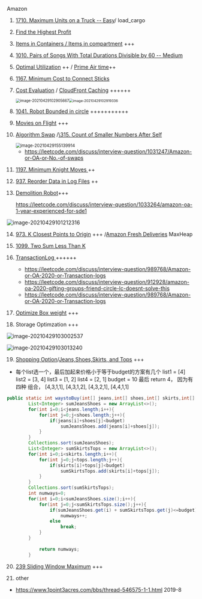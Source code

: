 Amazon

1. [1710. Maximum Units on a Truck -- Easy](https://leetcode.com/problems/maximum-units-on-a-truck/)/ load_cargo

2. [Find the Highest Profit](https://algo.monster/problems/find_the_highest_profit)

3. [Items in Containers /  Items in compartment](https://algo.monster/problems/items_in_containers) +++

4. [1010. Pairs of Songs With Total Durations Divisible by 60 -- Medium](https://leetcode.com/problems/pairs-of-songs-with-total-durations-divisible-by-60/)

5. [Optimal Utilization](https://leetcode.com/discuss/interview-question/373202) ++ / [Prime Air time](https://leetcode.com/discuss/interview-question/1025705/Amazon-or-OA-or-Prime-Air-time)++

6. [1167. Minimum Cost to Connect Sticks](https://leetcode.com/problems/minimum-cost-to-connect-sticks/)

7. [Cost Evaluation](https://aonecode.com/oa-cloudfront-caching) / [CloudFront Caching](https://leetcode.com/discuss/interview-question/1144843/amazon-oa-april-2021-storage-optimization-cloudfront-caching) ++++++

   <img src="images/image-20210429102905667.png" alt="image-20210429102905667" style="zoom:70%;" /><img src="images/image-20210429102919336.png" alt="image-20210429102919336" style="zoom:65%;" />

8. [1041. Robot Bounded in circle](https://leetcode.com/problems/robot-bounded-in-circle/) +++++++++++

9. [Movies on Flight](https://leetcode.com/discuss/interview-question/313719/Amazon-or-Online-Assessment-2019-or-Movies-on-Flight) +++

10. [Algorithm Swap](https://www.1point3acres.com/bbs/thread-753362-1-1.html) /[\315. Count of Smaller Numbers After Self](https://leetcode.com/problems/count-of-smaller-numbers-after-self/)

    <img src="images/image-20210429155139914.png" alt="image-20210429155139914" style="zoom:80%;" />

    + https://leetcode.com/discuss/interview-question/1031247/Amazon-or-OA-or-No.-of-swaps

11. [1197. Minimum Knight Moves ](https://leetcode.com/problems/minimum-knight-moves/) ++

12. [937. Reorder Data in Log Files](https://leetcode.com/problems/reorder-data-in-log-files/) ++

13. [Demolition Robot](https://www.1point3acres.com/bbs/thread-753210-1-1.html)+++

    https://leetcode.com/discuss/interview-question/1033264/amazon-oa-1-year-experienced-for-sde1

![image-20210429101212316](images/image-20210429101212316.png)

14. [973. K Closest Points to Origin](https://leetcode.com/problems/k-closest-points-to-origin/) +++ /[Amazon Fresh Deliveries](https://leetcode.com/discuss/interview-question/1033264/Amazon-or-OA-or-1-year-Experienced-for-SDE1) MaxHeap
15. [1099. Two Sum Less Than K ](https://leetcode.com/problems/two-sum-less-than-k/)
16. [TransactionLog ](https://www.1point3acres.com/bbs/thread-752062-1-1.html)++++++
    + https://leetcode.com/discuss/interview-question/989768/Amazon-or-OA-2020-or-Transaction-logs
    + https://leetcode.com/discuss/interview-question/912928/amazon-oa-2020-gifting-groups-friend-circle-lc-doesnt-solve-this
    + https://leetcode.com/discuss/interview-question/989768/Amazon-or-OA-2020-or-Transaction-logs

17. [Optimize Box weight](https://algo.monster/problems/optimizing_box_weights) +++
18. Storage Optimzation +++

![image-20210429103002537](images/image-20210429103002537.png)

![image-20210429103013240](images/image-20210429103013240.png)

19. [Shopping Option](https://algo.monster/problems/amazon_oa_find_all_combination_of_numbers_sum_to_target)/[Jeans,Shoes,Skirts, and Tops](https://leetcode.com/discuss/interview-question/928404/question-asked-in-bny-mellon-forsde) +++

+ 每个list选一个，最后加起来价格小于等于budget的方案有几个
  list1 = [4]
  list2 = [3, 4]
  list3 = [1, 2]
  list4 = [2, 1]
  budget = 10
  最后 return 4， 因为有四种 组合， [4,3,1,1], [4,3,1,2], [4,3,2,1], [4,4,1,1]

```java
public static int waystoBuy(int[] jeans,int[] shoes,int[] skirts,int[] tops,int budget){
        List<Integer> sumJeansShoes = new ArrayList<>();
        for(int i=0;i<jeans.length;i++){
            for(int j=0;j<shoes.length;j++){
                if(jeans[i]+shoes[j]<budget)
                    sumJeansShoes.add(jeans[i]+shoes[j]);
            }
        }
        Collections.sort(sumJeansShoes);
        List<Integer> sumSkirtsTops = new ArrayList<>();
        for(int i=0;i<skirts.length;i++){
            for(int j=0;j<tops.length;j++){
                if(skirts[i]+tops[j]<budget)
                    sumSkirtsTops.add(skirts[i]+tops[j]);
            }
        }
        Collections.sort(sumSkirtsTops);
        int numways=0;
        for(int i=0;i<sumJeansShoes.size();i++){
            for(int j=0;j<sumSkirtsTops.size();j++){
                if(sumJeansShoes.get(i) + sumSkirtsTops.get(j)<=budget)
                    numways++;
                else
                    break;
            }
        }
        
            return numways;
        }
```

20. [239 Sliding Window Maximum](https://leetcode.com/problems/sliding-window-maximum/) +++

21. other

  +  https://www.1point3acres.com/bbs/thread-546575-1-1.html 2019-8